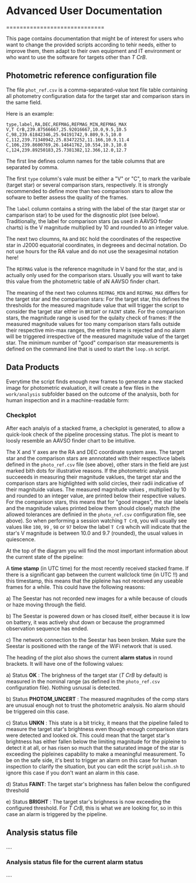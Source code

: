 # Advanced User Documentation
=============================

This page contains documentation that might be of interest for users who want to change the provided scripts
according to tehir needs, either to improve them, them adapt to their own equipment and IT environment or who 
want to use the software for targets other than *T CrB*.

## Photometric reference configuration file 

The file  `phot_ref.csv` is a comma-separated-value text file table containing all photometry 
configuration data for the target star and comparison stars in the same field. 

Here is an example:

```
type,label,RA,DEC,REFMAG,REFMAG_MIN,REFMAG_MAX
V,T CrB,239.87566667,25.92016667,10.0,9.5,10.5
C,98,239.61842346,25.94191742,9.809,9.5,10.0
C,112,239.71340942,25.83472252,11.166,10.9,11.4
C,106,239.8600769,26.14641762,10.554,10.3,10.8
C,124,239.89250183,25.7381382,12.366,12.0,12.7
```

The first line defines column names for the table columns that are separated by comma. 

The first `type` column's vale  must be either a "V" or "C", to mark the varibale (target star) or several 
comparison stars, respectively. It is strongly recommended to define more than two comparison stars to allow the sofware to better assess the quality of the frames.

The `label` column contains a string with the label of the star (target star or camparison star) to be used 
for the disgnostic plot (see below). Traditionally, the label for comparison stars (as used in AAVSO finder charts) 
is the V magnitude multiplied by 10 and rounded to an integer value. 

The next two cloumns, `RA` and `DEC` hold the coordinates of the respective star in J2000 equatorial 
coordinates, in degreees and decimal notation. Do not use hours for the RA value and do not use the sexagesimal notation here!

The `REFMAG` value is the reference magnitude in V band for the star, and is actually only used for the 
comparison stars. Usually you will want to take this value from the photometric table of aN AAVSO 
finder chart. 

The meaning of the next two columns `REFMAG_MIN` and `REFMAG_MAX` differs for the target star and the comparison stars:
For the target star, this defines the thresholds for the measured magnitude value that will trigger the script 
to consider the target star either in `BRIGHT` or `FAINT` state. 
For the comparison stars, the magnitude range is used for the qulaity check of frames: 
If the measured magnitude values for too many comparison stars falls outside their respective min-max ranges, 
the entire frame is rejected and no alarm will be triggered irrespective of the measured magnitude value of the target star. 
The minimum number of "good" comparison star measurements is defined on the command line that is used to start the `loop.sh` script.



## Data Products 

Everytime the script finds enough new frames to generate a new stacked image for photometric evaluation, 
it will create a few files in the `work/analysis` subfolder based on the outcome of the analysis, both for human inspection and in a machine-readable form:

### Checkplot 
After each analyis of a stacked frame, a checkplot is generated, to allow a quick-look check of the 
pipeline processing status. The plot is meant to loosly resemble an AAVSO finder chart to be intuitive.

The X and Y axes are the RA and DEC coordinate system axes. The target star and the comparison stars are
annnotated with their respectivce labels defined in the `photo_ref.csv` file (see above), other stars in the field are 
just marked bith dots for illustrative reasons. If the photometric analysis succeeeds in measuring their magnitude vaklues, the target star and the comparison stars are highlighted with solid circles, their radii indicative of their magnituide values. The measured magnitude values , multiplied by 10 and rounded to an integer value, are printed below their respective values. For the comparison stars, this means that for "good images", the 
star labels and the magnitude values printed below them should closely match (the allowed tolerances are definied in the `photo_ref.csv` configuration file, see above). So when performing a session watching `T CrB`, you will usually see values like `100`, `99` , `98` or `97` below the label `T CrB` whcih will indicate that the star's V magnitude is between 10.0 and 9.7 (rounded), the usual values in quiescence. 

At the top of the diagram you will find the most important information about the current state of the pipeline:

A **time stamp** (in UTC time) for the most recently received stacked frame. If there is a 
significant gap between the current wallclock time (in UTC !!) and this timestamp, this means that the pipleine has not received any useable frames for a while. This could have the following reasons:

a) The Seestar has not recorded new images for a while because of clouds or haze moving through the field.

b) The Seestar is powered down or has closed itself, either because it is low on battery, it was actively shut down or because the programmed observation sequence has ended.

c) The network connection to the Seestar has been broken. Make sure the Seestar is positioned with the range of the WiFi network that is used. 
 

The heading of the plot also shows the current **alarm status** in round brackets. It will have one of the following values:

a) Status **OK** : The brighness of the target star (*T CrB* by default) is measured in the nominal range (as defined in the `photo_ref.csv` configuration file). Nothing usnusal is detected. 

b) Status **PHOTOM_UNCERT** : The measured magnitudes of the comp stars are unusual enough not to trust the photometric analysis. No alarm should be triggered oin this case.

c) Status **UNKN** : This state is a bit tricky, it means that the pipeline failed to measure the target star's brightness even though enough comparison stars were detected and looked ok. This could mean that the target star's brightness has either fallen below the limiting magnitude for the pipleine to detect it at all, or has risen so much that the saturated image of the star is exceeding the pipleines capability to make a meaningful measurement. To be on the safe side, it's best to trigger an alarm on this case for human inspection to clarify the situation, but you can edit the script `publish.sh` to ignore this case if you don't want an alarm in this case.

d) Status **FAINT**: The target star's brighness has fallen below the configured threshold

e) Status **BRIGHT** : The target star's brighness is now exceeding the configured threshold. For *T CrB*, this is what we are looking for, so in this case an alarm is triggered by the pipeline.


## Analysis status file
....



### Analysis status file for the current alarm status
....
 





